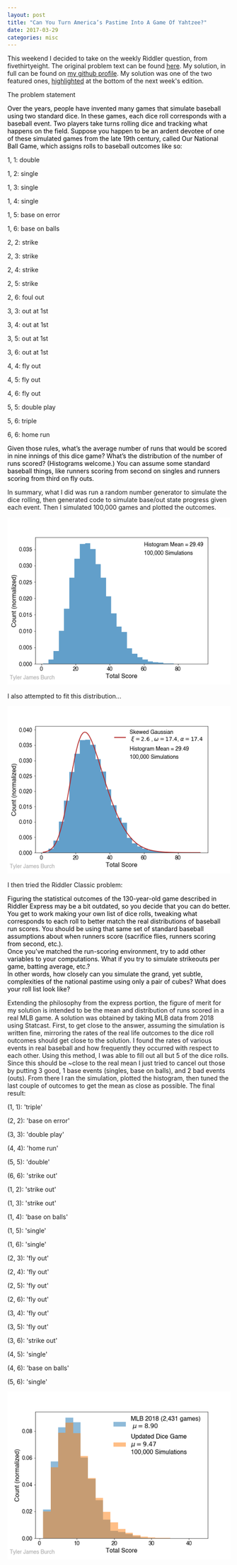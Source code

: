 ```yaml
---
layout: post
title: "Can You Turn America’s Pastime Into A Game Of Yahtzee?"
date: 2017-03-29
categories: misc
---
```


This weekend I decided to take on the weekly Riddler question, from fivethirtyeight. The original problem text can be found [here](https://fivethirtyeight.com/features/can-you-turn-americas-pastime-into-a-game-of-yahtzee/). My solution, in full can be found on [my github profile](https://github.com/tjburch/puzzles/tree/master/puzzler538_2019_Mar22). My solution was one of the two featured ones, [highlighted](https://fivethirtyeight.com/features/can-you-win-a-spelling-bee-if-you-know-99-percent-of-the-words/) at the bottom of the next week's edition.

The problem statement

<span style="color:black">
Over the years, people have invented many games that simulate baseball using two standard dice. In these games, each dice roll corresponds with a baseball event. Two players take turns rolling dice and tracking what happens on the field. Suppose you happen to be an ardent devotee of one of these simulated games from the late 19th century, called Our National Ball Game, which assigns rolls to baseball outcomes like so:</span>

1, 1: double

1, 2: single

1, 3: single

1, 4: single

1, 5: base on error

1, 6: base on balls

2, 2: strike

2, 3: strike

2, 4: strike

2, 5: strike

2, 6: foul out

3, 3: out at 1st

3, 4: out at 1st

3, 5: out at 1st

3, 6: out at 1st

4, 4: fly out

4, 5: fly out

4, 6: fly out

5, 5: double play

5, 6: triple

6, 6: home run

<span style="color:black">
Given those rules, what’s the average number of runs that would be scored in nine innings of this dice game? What’s the distribution of the number of runs scored? (Histograms welcome.) You can assume some standard baseball things, like runners scoring from second on singles and runners scoring from third on fly outs.
</span>

In summary, what I did was run a random number generator to simulate the dice rolling, then generated code to simulate base/out state progress given each event. Then I simulated 100,000 games and plotted the outcomes.

<img src="https://github.com/tjburch/puzzles/raw/master/puzzler538_2019_Mar22/plots/raw_scoring_histogram.png">

I also attempted to fit this distribution...


<img src="https://github.com/tjburch/puzzles/raw/master/puzzler538_2019_Mar22/plots/scoring_histogram_skewGaus.png">


I then tried the Riddler Classic problem: 

<div style="color:black">
    Figuring the statistical outcomes of the 130-year-old game described in Riddler Express may be a bit outdated, so you decide that you can do better. You get to work making your own list of dice rolls, tweaking what corresponds to each roll to better match the real distributions of baseball run scores. You should be using that same set of standard baseball assumptions about when runners score (sacrifice flies, runners scoring from second, etc.).
</div>

<div style="color:black">
Once you’ve matched the run-scoring environment, try to add other variables to your computations. What if you try to simulate strikeouts per game, batting average, etc.?
</div>

<div style="color:black">
In other words, how closely can you simulate the grand, yet subtle, complexities of the national pastime using only a pair of cubes? What does your roll list look like?
</div>

Extending the philosophy from the express portion, the figure of merit for my solution is intended to be the mean and distribution of runs scored in a real MLB game. A solution was obtained by taking MLB data from 2018 using Statcast. First, to get close to the answer, assuming the simulation is written fine, mirroring the rates of the real life outcomes to the dice roll outcomes should get close to the solution. I found the rates of various events in real baseball and how frequently they occurred with respect to each other. Using this method, I was able to fill out all but 5 of the dice rolls. Since this should be ~close to the real mean I just tried to cancel out those by putting 3 good, 1 base events (singles, base on balls), and 2 bad events (outs). From there I ran the simulation, plotted the histogram, then tuned the last couple of outcomes to get the mean as close as possible. The final result:

(1, 1): 'triple'

(2, 2): 'base on error'

(3, 3): 'double play'

(4, 4): 'home run'

(5, 5): 'double'

(6, 6): 'strike out'

(1, 2): 'strike out'

(1, 3): 'strike out'

(1, 4): 'base on balls'

(1, 5): 'single'

(1, 6): 'single'

(2, 3): 'fly out'

(2, 4): 'fly out'

(2, 5): 'fly out'

(2, 6): 'fly out'

(3, 4): 'fly out'

(3, 5): 'fly out'

(3, 6): 'strike out'

(4, 5): 'single'

(4, 6): 'base on balls'

(5, 6): 'single'


<img src="https://github.com/tjburch/puzzles/raw/master/puzzler538_2019_Mar22/plots/mlb_simulation_overlay.png">

